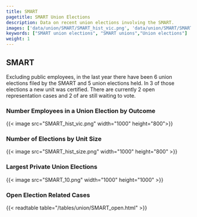 ```yaml
---
title: SMART
pagetitle: SMART Union Elections
description: Data on recent union elections involving the SMART.
images: ['data/union/SMART/SMART_hist_vic.png', 'data/union/SMART/SMART_hist_size.png', 'data/union/SMART/SMART_10.png']
keywords: ["SMART union elections", "SMART unions","Union elections"]
weight: 1
---
```

##  SMART

Excluding public employees, in the last year there have been 6 union elections filed by the SMART and 5 union elections held. In 3 of those elections a new unit was certified. There are currently 2 open representation cases and 2 of are still waiting to vote.

### Number Employees in a Union Election by Outcome
{{< image src="SMART_hist_vic.png" width="1000" height="800">}}

### Number of Elections by Unit Size
{{< image src="SMART_hist_size.png" width="1000" height="800" >}}

### Largest Private Union Elections
{{< image src="SMART_10.png" width="1000" height="1000"  >}}

### Open Election Related Cases
{{< readtable table="/tables/union/SMART_open.html" >}}

